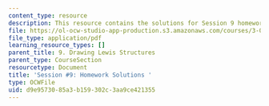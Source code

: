 ```yaml
---
content_type: resource
description: This resource contains the solutions for Session 9 homework problems.
file: https://ol-ocw-studio-app-production.s3.amazonaws.com/courses/3-091sc-introduction-to-solid-state-chemistry-fall-2010/d9e9573085a3b159302c3aa9ce421355_MIT3_091SCF09_hw9_sol.pdf
file_type: application/pdf
learning_resource_types: []
parent_title: 9. Drawing Lewis Structures
parent_type: CourseSection
resourcetype: Document
title: 'Session #9: Homework Solutions '
type: OCWFile
uid: d9e95730-85a3-b159-302c-3aa9ce421355
---
```

